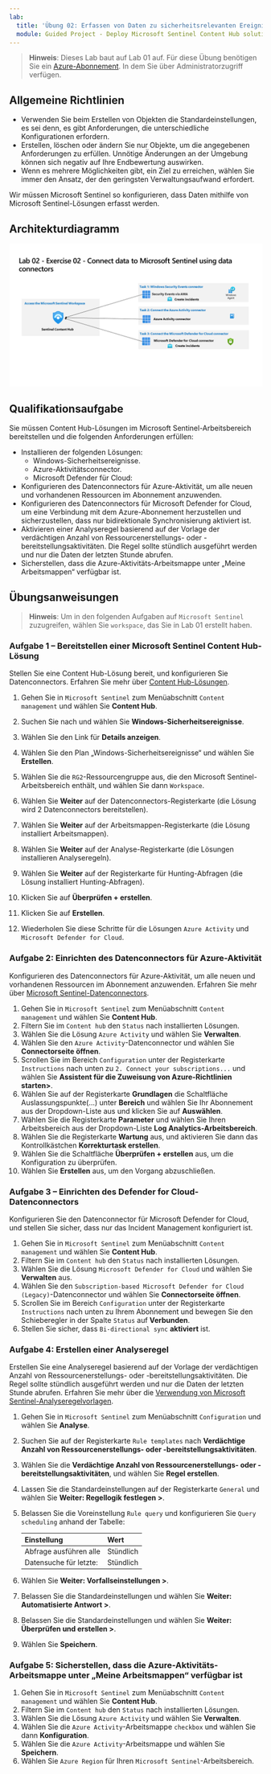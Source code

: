 ```yaml
---
lab:
  title: 'Übung 02: Erfassen von Daten zu sicherheitsrelevanten Ereignissen unter Windows'
  module: Guided Project - Deploy Microsoft Sentinel Content Hub solutions and data connectors
---
```


>**Hinweis**: Dieses Lab baut auf Lab 01 auf. Für diese Übung benötigen Sie ein [Azure-Abonnement](https://azure.microsoft.com/free/?azure-portal=true). In dem Sie über Administratorzugriff verfügen.

## Allgemeine Richtlinien

- Verwenden Sie beim Erstellen von Objekten die Standardeinstellungen, es sei denn, es gibt Anforderungen, die unterschiedliche Konfigurationen erfordern.
- Erstellen, löschen oder ändern Sie nur Objekte, um die angegebenen Anforderungen zu erfüllen. Unnötige Änderungen an der Umgebung können sich negativ auf Ihre Endbewertung auswirken.
- Wenn es mehrere Möglichkeiten gibt, ein Ziel zu erreichen, wählen Sie immer den Ansatz, der den geringsten Verwaltungsaufwand erfordert.

Wir müssen Microsoft Sentinel so konfigurieren, dass Daten mithilfe von Microsoft Sentinel-Lösungen erfasst werden.

## Architekturdiagramm

![Diagramm von Content-Hub-Datenconnectors](../Media/apl-5001-lab-diagrams-lab02.png)

## Qualifikationsaufgabe

Sie müssen Content Hub-Lösungen im Microsoft Sentinel-Arbeitsbereich bereitstellen und die folgenden Anforderungen erfüllen:

- Installieren der folgenden Lösungen:
  - Windows-Sicherheitsereignisse.
  - Azure-Aktivitätsconnector.
  - Microsoft Defender für Cloud:
- Konfigurieren des Datenconnectors für Azure-Aktivität, um alle neuen und vorhandenen Ressourcen im Abonnement anzuwenden.
- Konfigurieren des Datenconnectors für Microsoft Defender for Cloud, um eine Verbindung mit dem Azure-Abonnement herzustellen und sicherzustellen, dass nur bidirektionale Synchronisierung aktiviert ist.
- Aktivieren einer Analyseregel basierend auf der Vorlage der verdächtigen Anzahl von Ressourcenerstellungs- oder -bereitstellungsaktivitäten. Die Regel sollte stündlich ausgeführt werden und nur die Daten der letzten Stunde abrufen.
- Sicherstellen, dass die Azure-Aktivitäts-Arbeitsmappe unter „Meine Arbeitsmappen“ verfügbar ist.

## Übungsanweisungen

>**Hinweis**: Um in den folgenden Aufgaben auf `Microsoft Sentinel` zuzugreifen, wählen Sie `workspace`, das Sie in Lab 01 erstellt haben.

### Aufgabe 1 – Bereitstellen einer Microsoft Sentinel Content Hub-Lösung

Stellen Sie eine Content Hub-Lösung bereit, und konfigurieren Sie Datenconnectors. Erfahren Sie mehr über [Content Hub-Lösungen](https://learn.microsoft.com/azure/sentinel/sentinel-solutions).

1. Gehen Sie in `Microsoft Sentinel` zum Menüabschnitt `Content management` und wählen Sie **Content Hub**.
1. Suchen Sie nach und wählen Sie **Windows-Sicherheitsereignisse**.
1. Wählen Sie den Link für **Details anzeigen**.
1. Wählen Sie den Plan „Windows-Sicherheitsereignisse“ und wählen Sie **Erstellen**.
1. Wählen Sie die `RG2`-Ressourcengruppe aus, die den Microsoft Sentinel-Arbeitsbereich enthält, und wählen Sie dann `Workspace`.
1. Wählen Sie **Weiter** auf der Datenconnectors-Registerkarte (die Lösung wird 2 Datenconnectors bereitstellen).
1. Wählen Sie **Weiter** auf der Arbeitsmappen-Registerkarte (die Lösung installiert Arbeitsmappen).
1. Wählen Sie **Weiter** auf der Analyse-Registerkarte (die Lösungen installieren Analyseregeln).
1. Wählen Sie **Weiter** auf der Registerkarte für Hunting-Abfragen (die Lösung installiert Hunting-Abfragen).
1. Klicken Sie auf **Überprüfen + erstellen**.
1. Klicken Sie auf **Erstellen**.

1. Wiederholen Sie diese Schritte für die Lösungen `Azure Activity` und `Microsoft Defender for Cloud`.

### Aufgabe 2: Einrichten des Datenconnectors für Azure-Aktivität

Konfigurieren des Datenconnectors für Azure-Aktivität, um alle neuen und vorhandenen Ressourcen im Abonnement anzuwenden. Erfahren Sie mehr über [Microsoft Sentinel-Datenconnectors](https://learn.microsoft.com/azure/sentinel/connect-data-sources).

  1. Gehen Sie in `Microsoft Sentinel` zum Menüabschnitt `Content management` und wählen Sie **Content Hub**.
  1. Filtern Sie im `Content hub` den `Status` nach installierten Lösungen.
  1. Wählen Sie die Lösung `Azure Activity` und wählen Sie **Verwalten**.
  1. Wählen Sie den `Azure Activity`-Datenconnector und wählen Sie **Connectorseite öffnen**.
  1. Scrollen Sie im Bereich `Configuration` unter der Registerkarte `Instructions` nach unten zu `2. Connect your subscriptions...` und wählen Sie **Assistent für die Zuweisung von Azure-Richtlinien starten>**.
  1. Wählen Sie auf der Registerkarte **Grundlagen** die Schaltfläche  Auslassungspunkte(...) unter **Bereich** und wählen Sie Ihr Abonnement aus der Dropdown-Liste aus und klicken Sie auf **Auswählen**.
  1. Wählen Sie die Registerkarte **Parameter** und wählen Sie Ihren Arbeitsbereich aus der Dropdown-Liste **Log Analytics-Arbeitsbereich**.
  1. Wählen Sie die Registerkarte **Wartung** aus, und aktivieren Sie dann das Kontrollkästchen **Korrekturtask erstellen**.
  1. Wählen Sie die Schaltfläche **Überprüfen + erstellen** aus, um die Konfiguration zu überprüfen.
  1. Wählen Sie **Erstellen** aus, um den Vorgang abzuschließen.
  
### Aufgabe 3 – Einrichten des Defender for Cloud-Datenconnectors

Konfigurieren Sie den Datenconnector für Microsoft Defender for Cloud, und stellen Sie sicher, dass nur das Incident Management konfiguriert ist.

  1. Gehen Sie in `Microsoft Sentinel` zum Menüabschnitt `Content management` und wählen Sie **Content Hub**.
  1. Filtern Sie im `Content hub` den `Status` nach installierten Lösungen.
  1. Wählen Sie die Lösung `Microsoft Defender for Cloud` und wählen Sie **Verwalten** aus.
  1. Wählen Sie den `Subscription-based Microsoft Defender for Cloud (Legacy)`-Datenconnector und wählen Sie **Connectorseite öffnen**.
  1. Scrollen Sie im Bereich `Configuration` unter der Registerkarte `Instructions` nach unten zu Ihrem Abonnement und bewegen Sie den Schieberegler in der Spalte `Status` auf **Verbunden**.
  1. Stellen Sie sicher, dass `Bi-directional sync` **aktiviert** ist.

### Aufgabe 4: Erstellen einer Analyseregel

Erstellen Sie eine Analyseregel basierend auf der Vorlage der verdächtigen Anzahl von Ressourcenerstellungs- oder -bereitstellungsaktivitäten. Die Regel sollte stündlich ausgeführt werden und nur die Daten der letzten Stunde abrufen. Erfahren Sie mehr über die [Verwendung von Microsoft Sentinel-Analyseregelvorlagen](https://learn.microsoft.com/azure/sentinel/detect-threats-built-in).

  1. Gehen Sie in `Microsoft Sentinel` zum Menüabschnitt `Configuration` und wählen Sie **Analyse**.
  1. Suchen Sie auf der Registerkarte `Rule templates` nach **Verdächtige Anzahl von Ressourcenerstellungs- oder -bereitstellungsaktivitäten**.
  1. Wählen Sie die **Verdächtige Anzahl von Ressourcenerstellungs- oder -bereitstellungsaktivitäten**, und wählen Sie **Regel erstellen**.
  1. Lassen Sie die Standardeinstellungen auf der Registerkarte `General` und wählen Sie **Weiter: Regellogik festlegen >**.
  1. Belassen Sie die Voreinstellung `Rule query` und konfigurieren Sie `Query scheduling` anhand der Tabelle:

     |Einstellung |Wert|
     |---|---|
     |Abfrage ausführen alle|Stündlich|
     |Datensuche für letzte:|Stündlich|

  1. Wählen Sie **Weiter: Vorfallseinstellungen >**.
  1. Belassen Sie die Standardeinstellungen und wählen Sie **Weiter: Automatisierte Antwort >**.
  1. Belassen Sie die Standardeinstellungen und wählen Sie **Weiter: Überprüfen und erstellen >**.
  1. Wählen Sie **Speichern**.

### Aufgabe 5: Sicherstellen, dass die Azure-Aktivitäts-Arbeitsmappe unter „Meine Arbeitsmappen“ verfügbar ist

  1. Gehen Sie in `Microsoft Sentinel` zum Menüabschnitt `Content management` und wählen Sie **Content Hub**.
  1. Filtern Sie im `Content hub` den `Status` nach installierten Lösungen.
  1. Wählen Sie die Lösung `Azure Activity` und wählen Sie **Verwalten**.
  1. Wählen Sie die `Azure Activity`-Arbeitsmappe `checkbox` und wählen Sie dann **Konfiguration**.
  1. Wählen Sie die `Azure Activity`-Arbeitsmappe und wählen Sie **Speichern**.
  1. Wählen Sie `Azure Region` für Ihren `Microsoft Sentinel`-Arbeitsbereich.  
